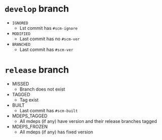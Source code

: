 # `develop` branch
- `IGNORED`
  - Lst commit has `#scm-ignore`
- `MODIFIED`
  - Last commit has no `#scm-ver`
- `BRANCHED`
  - Last commit has `#scm-ver`
  
# `release` branch
- MISSED
  - Branch does not exist
- TAGGED
  - Tag exist
- BUILT
  - Last commit has `#scm-built`
- MDEPS_TAGGED
  - All mdeps (if any) have version and their release branches tagged 
- MDEPS_FROZEN 
  - All mdeps (if any) has fixed version
